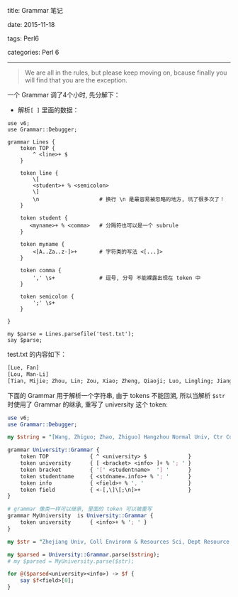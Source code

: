title:  Grammar 笔记

date: 2015-11-18

tags: Perl6

categories: Perl 6

---

<blockquote class='blockquote-center'>We are all in the rules, but please keep moving on, bcause finally you will find that you are the exception.</blockquote>

一个 Grammar 调了4个小时, 先分解下：

- 解析`[ ]` 里面的数据：

``` perl6
use v6;
use Grammar::Debugger;

grammar Lines {
    token TOP {
        ^ <line>+ $
    }

    token line {
        \[
        <student>+ % <semicolon>
        \]
        \n                   # 换行 \n 是最容易被忽略的地方, 坑了很多次了！
    }

    token student {
       <myname>+ % <comma>   # 分隔符也可以是一个 subrule
    }

    token myname {
        <[A..Za..z-]>+       # 字符类的写法 <[...]>
    }

    token comma {
        ',' \s+              # 逗号, 分号 不能裸露出现在 token 中
    }

    token semicolon {
        ';' \s+
    }

}

my $parse = Lines.parsefile('test.txt');
say $parse;
```

test.txt 的内容如下：

``` perl
[Lue, Fan]
[Lou, Man-Li]
[Tian, Mijie; Zhou, Lin; Zou, Xiao; Zheng, Qiaoji; Luo, Lingling; Jiang, Na; Lin, Dunmin]
```

下面的 Grammar 用于解析一个字符串, 由于 tokens 不能回溯, 所以当解析 `$str` 时使用了 Grammar 的继承, 重写了 university 这个 token:

```perl
use v6;
use Grammar::Debugger;

my $string = "[Wang, Zhiguo; Zhao, Zhiguo] Hangzhou Normal Univ, Ctr Cognit & Brain Disorders, Hangzhou, Zhejiang, Peoples R China; [Wang, Zhiguo; Theeuwes, Jan] Vrije Univ Amsterdam, Dept Cognit Psychol, Amsterdam, Netherlands";

grammar University::Grammar {
    token TOP             { ^ <university> $             }
    token university      { [ <bracket> <info> ]+ % '; ' }
    token bracket         { '[' <studentname>  '] '      }
    token studentname     { <stdname=.info>+ % '; '      }
    token info            { <field>+ % ', '              }
    token field           { <-[,\]\[;\n]>+               }
}

# grammar 像类一样可以继承, 里面的 token 可以被重写
grammar MyUniversity  is University::Grammar {
    token university      { <info>+ % '; ' }
}

my $str = "Zhejiang Univ, Coll Environm & Resources Sci, Dept Resource Sci, Hangzhou 310029, Peoples R China; La Trobe Univ, Dept Agr Sci, Bundoora, Vic 3083, Australia; Hangzhou Normal Coll, Fac Life Sci, Hangzhou, Peoples R China";

my $parsed = University::Grammar.parse($string);
# my $parsed = MyUniversity.parse($str);

for @($parsed<university><info>) -> $f {
    say $f<field>[0];
}

```


